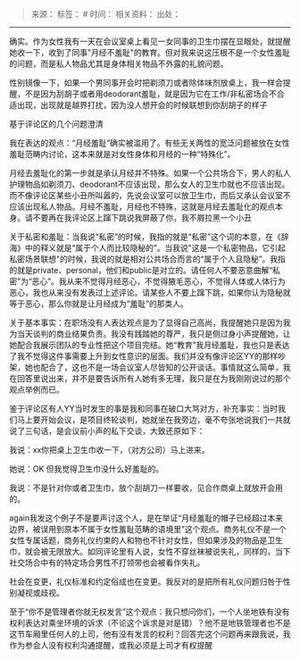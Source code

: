 > 来源：
> 标签： #
> 时间：
> 相关资料：
> 出处：
***

确实。作为女性我有一天在会议室桌上看见一女同事的卫生巾摆在显眼处，就提醒她收一下，收到了同事"月经不羞耻"的教育。但对我来说这压根不是一个女性羞耻的问题，而是私人物品尤其是身体相关物品不外露的礼貌问题。

性别镜像一下，如果一个男同事开会时把剃须刀或者除体味剂放桌上，我一样会提醒，不是因为刮胡子或者用deodorant羞耻，就是因为它在工作/非私密场合不合适出现，出现就是越界打扰，因为没人想开会的时候联想到你刮胡子的样子

基于评论区的几个问题澄清

我在表达的观点：“月经羞耻”确实被滥用了。有些无关两性的宽泛问题被放在女性羞耻范畴内讨论，这本来就是对女性身体和月经的一种“特殊化”。

月经去羞耻化的第一步就是承认月经并不特殊。如果一个公共场合下，男人的私人护理物品如剃须刀、deodorant不应该出现，那么女人的卫生巾就也不应该出现。而不像评论区某些小丑所叫嚣的，先说会议室可以放卫生巾，而后又承认会议室不应该出现私人物品。月经不羞耻，月经也不特殊，这就是月经去羞耻化的观点本身。请不要再在我评论区上蹿下跳说我屏蔽了你，我不屑拉黑一个小丑

关于私密和羞耻：当我说“私密”的时候，我指的就是“私密”这个词的本意，在《辞海》中的释义就是“属于个人而比较隐秘的”。当我说"这是一个私密物品，它引起私密场景联想"的时候，我说的就是相对公共场合而言的“属于个人且隐秘”。我指的就是private、personal，他们和public是对立的。请任何人不要恶意曲解“私密”为“恶心”。我从来不觉得月经恶心，不觉得腋毛恶心，不觉得人体或人体行为恶心，我也从来没有发表过上述评论。请某些人不要上蹿下跳，如果你认为隐秘就等于恶心，那么你就是让月经成为“羞耻”的那类人。

关于基本事实：在职场没有人表达观点是为了显得自己高尚，我提醒她只是因为我为当天谈判的商业结果负责。我没有践踏她的尊严，我只是侧过身小声提醒她，让她配合我展示团队的专业性把这个项目完结。她“教育”我月经羞耻，我也只是表达了我不觉得这件事需要上升到女性意识的层面。我们并没有像评论区YY的那样吵架，她也配合了，这也不是一场会议室人尽皆知的公开谈话。事情就这么简单，我在回答里说出来，并不是要告诉所有人她有多无理，我只是在为我刚刚说过的那个观点举例而已。

鉴于评论区有人YY当时发生的事是我和同事在破口大骂对方，补充事实：当时我们马上要开始会议，是项目终轮谈判，她就坐在我旁边，毫不夸张地说我们一共就说了三句话，是会议前小声的私下交谈，大致还原如下：

我说：xx你把桌上卫生巾收一下，（对方公司）马上进来。

她说：OK 但我觉得卫生巾没什么好羞耻的。

我说：不是针对你或者卫生巾，放个刮胡刀一样要收，见合作商桌上就放开会用的。

again我发这个例子不是要声讨这个人，是在举证“月经羞耻的帽子已经超过本来边界，被误用到原本不属于女性羞耻范畴的语境里”这个观点。商务礼仪不是一个女性专属话题，商务礼仪约束的人和物也不针对女性，但如果涉及的物品是卫生巾，就会被无限放大。如同评论里有人说，女性不穿丝袜被说失礼，同样的，当下社交场合中有的特定场合男性不打领带也会被看作失礼。

社会在变更，礼仪标准和约定俗成也在变更。我反对的是把所有礼仪问题归咎于性别凝视或歧视。

至于“你不是管理者你就无权发言”这个观点：我只想问你们，一个人坐地铁有没有权利表达对乘坐环境的诉求（不论这个诉求是对是错）？他不是地铁管理者也不是这节车厢里任何人的上司，他有没有发言的权利？回答完这个问题再来跟我说，我作为参会人没有权利沟通提醒，或我必须是上司才有权提醒